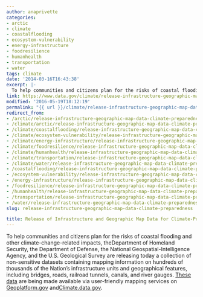```yaml
---
author: anaprivette
categories:
- arctic
- climate
- coastalflooding
- ecosystem-vulnerability
- energy-infrastructure
- foodresilience
- humanhealth
- transportation
- water
tags: climate
date: '2014-03-16T16:43:38'
excerpt: |-
  To help communities and citizens plan for the risks of coastal flooding and other climate-change-related impacts, the Department of Homeland Security, the Department of Defense, the National Geospatial-Intelligence Agency, and the U.S. Geological Survey are releasing today a collection of non-sensitive…
link: https://www.data.gov/climate/release-infrastructure-geographic-map-data-climate-preparedness/
modified: '2016-05-19T18:12:19'
permalink: "{{ url }}/climate/release-infrastructure-geographic-map-data-climate-preparedness/"
redirect_from:
- /arctic/release-infrastructure-geographic-map-data-climate-preparedness/
- /climate/arctic/release-infrastructure-geographic-map-data-climate-preparedness/
- /climate/coastalflooding/release-infrastructure-geographic-map-data-climate-preparedness/
- /climate/ecosystem-vulnerability/release-infrastructure-geographic-map-data-climate-preparedness/
- /climate/energy-infrastructure/release-infrastructure-geographic-map-data-climate-preparedness/
- /climate/foodresilience/release-infrastructure-geographic-map-data-climate-preparedness/
- /climate/humanhealth/release-infrastructure-geographic-map-data-climate-preparedness/
- /climate/transportation/release-infrastructure-geographic-map-data-climate-preparedness/
- /climate/water/release-infrastructure-geographic-map-data-climate-preparedness/
- /coastalflooding/release-infrastructure-geographic-map-data-climate-preparedness/
- /ecosystem-vulnerability/release-infrastructure-geographic-map-data-climate-preparedness/
- /energy-infrastructure/release-infrastructure-geographic-map-data-climate-preparedness/
- /foodresilience/release-infrastructure-geographic-map-data-climate-preparedness/
- /humanhealth/release-infrastructure-geographic-map-data-climate-preparedness/
- /transportation/release-infrastructure-geographic-map-data-climate-preparedness/
- /water/release-infrastructure-geographic-map-data-climate-preparedness/
slug: release-infrastructure-geographic-map-data-climate-preparedness

title: Release of Infrastructure and Geographic Map Data for Climate-Preparedness
---
```


To help communities and citizens plan for the risks of coastal flooding and other climate-change-related impacts, theDepartment of Homeland Security, the Department of Defense, the National Geospatial-Intelligence Agency, and the U.S. Geological Survey are releasing today a collection of non-sensitive datasets containing mapping information on hundreds of thousands of the Nation’s infrastructure units and geographical features, including bridges, roads, railroad tunnels, canals, and river gauges. [These data](http://hsip.geoplatform.gov/arcgis/rest/services/HSIP_Public) are being made available via user-friendly mapping services on [Geoplatform.gov](http://www.geoplatform.gov/climate-resources) and[Climate.data.gov](http://climate.data.gov).
